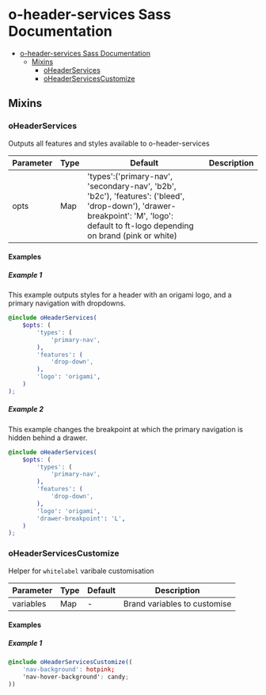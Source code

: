 # o-header-services Sass Documentation

- [o-header-services Sass Documentation](#o-header-services-sass-documentation)
  - [Mixins](#mixins)
    - [oHeaderServices](#oheaderservices)
    - [oHeaderServicesCustomize](#oheaderservicescustomize)

## Mixins

### oHeaderServices

Outputs all features and styles available to o-header-services

| Parameter | Type | Default                                                                                                                                                                             | Description |
| --------- | ---- | ----------------------------------------------------------------------------------------------------------------------------------------------------------------------------------- | ----------- |
| opts      | Map  | 'types':('primary-nav', 'secondary-nav', 'b2b', 'b2c'), 'features': ('bleed', 'drop-down'), 'drawer-breakpoint': 'M', 'logo': default to ft-logo depending on brand (pink or white) |             |

#### Examples

##### Example 1

This example outputs styles for a header with an origami logo, and a primary navigation with dropdowns.

```scss
@include oHeaderServices(
	$opts: (
		'types': (
			'primary-nav',
		),
		'features': (
			'drop-down',
		),
		'logo': 'origami',
	)
);
```

##### Example 2

This example changes the breakpoint at which the primary navigation is hidden behind a drawer.

```scss
@include oHeaderServices(
	$opts: (
		'types': (
			'primary-nav',
		),
		'features': (
			'drop-down',
		),
		'logo': 'origami',
		'drawer-breakpoint': 'L',
	)
);
```

### oHeaderServicesCustomize

Helper for `whitelabel` varibale customisation

| Parameter | Type | Default | Description                  |
| --------- | ---- | ------- | ---------------------------- |
| variables | Map  | -       | Brand variables to customise |

#### Examples

##### Example 1

```scss
@include oHeaderServicesCustomize((
	'nav-background': hotpink;
	'nav-hover-background': candy;
))
```
